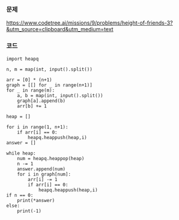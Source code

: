 ### 문제
https://www.codetree.ai/missions/9/problems/height-of-friends-3?&utm_source=clipboard&utm_medium=text

### 코드
~~~
import heapq

n, m = map(int, input().split())

arr = [0] * (n+1)
graph = [[] for _ in range(n+1)]
for _ in range(m):
    a, b = map(int, input().split())
    graph[a].append(b)
    arr[b] += 1

heap = []

for i in range(1, n+1):
    if arr[i] == 0:
        heapq.heappush(heap,i)
answer = []

while heap:
    num = heapq.heappop(heap)
    n -= 1
    answer.append(num)
    for i in graph[num]:
        arr[i] -= 1
        if arr[i] == 0:
            heapq.heappush(heap,i)
if n == 0:
    print(*answer)
else:
    print(-1)
~~~